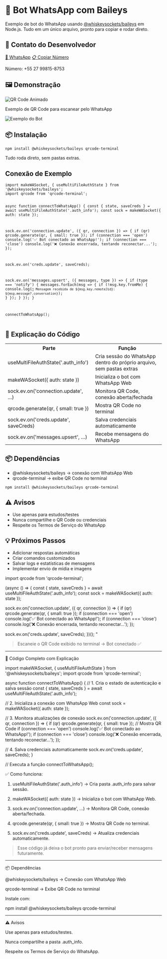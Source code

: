 
<h1>🤖 Bot WhatsApp com Baileys</h1>
<p>Exemplo de bot do WhatsApp usando <a href="https://www.npmjs.com/package/@whiskeysockets/baileys" target="_blank">@whiskeysockets/baileys</a> em Node.js. Tudo em um único arquivo, pronto para copiar e rodar direto.</p>

<section>
<h2>📲 Contato do Desenvolvedor</h2>
<a href="https://wa.me/5527998158753" class="badge whatsapp">💬 WhatsApp</a>
<a href="#" class="badge copy">📋 Copiar Número</a>
<p>Número: +55 27 99815-8753</p>
</section>

<section>
<h2>🖼️ Demonstração</h2>
<img src="https://media.giphy.com/media/3oEjI6SIIHBdRxXI40/giphy.gif" alt="QR Code Animado">
<p>Exemplo de QR Code para escanear pelo WhatsApp</p>
<img src="https://via.placeholder.com/400x200.png?text=Bot+WhatsApp" alt="Exemplo do Bot">
</section>

<section>
<h2>📦 Instalação</h2>
<pre><code>npm install @whiskeysockets/baileys qrcode-terminal</code></pre>
<p>Tudo roda direto, sem pastas extras.</p>
</section>

<section>
<h2>Conexão de Exemplo</h2>
<pre><code>import makeWASocket, { useMultiFileAuthState } from '@whiskeysockets/baileys';
import qrcode from 'qrcode-terminal';

async function connectToWhatsApp() {
  const { state, saveCreds } = await useMultiFileAuthState('.auth_info');
  const sock = makeWASocket({ auth: state });

  sock.ev.on('connection.update', ({ qr, connection }) => {
    if (qr) qrcode.generate(qr, { small: true });
    if (connection === 'open') console.log('✅ Bot conectado ao WhatsApp!');
    if (connection === 'close') console.log('❌ Conexão encerrada, tentando reconectar...');
  });

  sock.ev.on('creds.update', saveCreds);

  sock.ev.on('messages.upsert', ({ messages, type }) => {
    if (type === 'notify') {
      messages.forEach(msg => {
        if (!msg.key.fromMe) {
          console.log(`📩 Mensagem recebida de ${msg.key.remoteJid}: ${msg.message?.conversation}`);
        }
      });
    }
  });
}

connectToWhatsApp();</code></pre>
</section>

<section>
<h2>📝 Explicação do Código</h2>
<table>
<tr><th>Parte</th><th>Função</th></tr>
<tr><td>useMultiFileAuthState('.auth_info')</td><td>Cria sessão do WhatsApp dentro do próprio arquivo, sem pastas extras</td></tr>
<tr><td>makeWASocket({ auth: state })</td><td>Inicializa o bot com WhatsApp Web</td></tr>
<tr><td>sock.ev.on('connection.update', …)</td><td>Monitora QR Code, conexão aberta/fechada</td></tr>
<tr><td>qrcode.generate(qr, { small: true })</td><td>Mostra QR Code no terminal</td></tr>
<tr><td>sock.ev.on('creds.update', saveCreds)</td><td>Salva credenciais automaticamente</td></tr>
<tr><td>sock.ev.on('messages.upsert', …)</td><td>Recebe mensagens do WhatsApp</td></tr>
</table>
</section>



<section>
<h2>📦 Dependências</h2>
<ul>
<li>@whiskeysockets/baileys → conexão com WhatsApp Web</li>
<li>qrcode-terminal → exibe QR Code no terminal</li>
</ul>
<pre><code>npm install @whiskeysockets/baileys qrcode-terminal</code></pre>
</section>

<section>
<h2>⚠️ Avisos</h2>
<ul>
<li>Use apenas para estudos/testes</li>
<li>Nunca compartilhe o QR Code ou credenciais</li>
<li>Respeite os Termos de Serviço do WhatsApp</li>
</ul>
</section>

<section>
<h2>💡 Próximos Passos</h2>
<ul>
<li>Adicionar respostas automáticas</li>
<li>Criar comandos customizados</li>
<li>Salvar logs e estatísticas de mensagens</li>
<li>Implementar envio de mídia e imagens</li>
</ul>
</section>

</body>
</html>import qrcode from 'qrcode-terminal';

(async () => {
  const { state, saveCreds } = await useMultiFileAuthState('.auth_info');
  const sock = makeWASocket({ auth: state });

  sock.ev.on('connection.update', ({ qr, connection }) => {
    if (qr) qrcode.generate(qr, { small: true });
    if (connection === 'open') console.log('✅ Bot conectado ao WhatsApp!');
    if (connection === 'close') console.log('❌ Conexão encerrada, tentando reconectar...');
  });

  sock.ev.on('creds.update', saveCreds);
})();
"

> Escaneie o QR Code exibido no terminal → Bot conectado ✅




---

🔗 Código Completo com Explicação

import makeWASocket, { useMultiFileAuthState } from '@whiskeysockets/baileys';
import qrcode from 'qrcode-terminal';

async function connectToWhatsApp() {
  // 1. Cria o estado de autenticação e salva sessão
  const { state, saveCreds } = await useMultiFileAuthState('.auth_info');
  
  // 2. Inicializa a conexão com WhatsApp Web
  const sock = makeWASocket({ auth: state });

  // 3. Monitora atualizações de conexão
  sock.ev.on('connection.update', ({ qr, connection }) => {
    if (qr) qrcode.generate(qr, { small: true }); // Mostra QR Code
    if (connection === 'open') console.log('✅ Bot conectado ao WhatsApp!');
    if (connection === 'close') console.log('❌ Conexão encerrada, tentando reconectar...');
  });

  // 4. Salva credenciais automaticamente
  sock.ev.on('creds.update', saveCreds);
}

// Executa a função
connectToWhatsApp();

✅ Como funciona:

1. useMultiFileAuthState('.auth_info') → Cria pasta .auth_info para salvar sessão.


2. makeWASocket({ auth: state }) → Inicializa o bot com WhatsApp Web.


3. sock.ev.on('connection.update', …) → Monitora QR Code, conexão aberta/fechada.


4. qrcode.generate(qr, { small: true }) → Mostra QR Code no terminal.


5. sock.ev.on('creds.update', saveCreds) → Atualiza credenciais automaticamente.



> Esse código já deixa o bot pronto para enviar/receber mensagens futuramente.




---

📦 Dependências

@whiskeysockets/baileys → Conexão com WhatsApp Web

qrcode-terminal → Exibe QR Code no terminal


Instale com:

npm install @whiskeysockets/baileys qrcode-terminal


---

⚠️ Avisos

Use apenas para estudos/testes.

Nunca compartilhe a pasta .auth_info.

Respeite os Termos de Serviço do WhatsApp.


